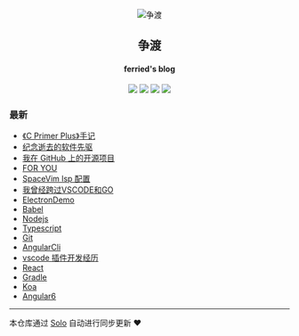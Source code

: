 <p align="center"><img alt="争渡" src="https://s2.ax1x.com/2019/08/19/mlrm34.th.png"></p><h2 align="center">
争渡
</h2>

<h4 align="center">ferried's blog</h4>
<p align="center"><a title="争渡" target="_blank" href="https://github.com/ferried/solo-blog"><img src="https://img.shields.io/github/last-commit/ferried/solo-blog.svg?style=flat-square&color=FF9900"></a>
<a title="GitHub repo size in bytes" target="_blank" href="https://github.com/ferried/solo-blog"><img src="https://img.shields.io/github/repo-size/ferried/solo-blog.svg?style=flat-square"></a>
<a title="Solo Version" target="_blank" href="https://github.com/b3log/solo/releases"><img src="https://img.shields.io/badge/solo-3.6.7-f1e05a.svg?style=flat-square&color=blueviolet"></a>
<a title="Hits" target="_blank" href="https://github.com/b3log/hits"><img src="https://hits.b3log.org/ferried/solo-blog.svg"></a></p>

### 最新

* [《C Primer Plus》手记](http://blog.eiyouhe.com/articles/2019/11/17/1573958676119.html)
* [纪念逝去的软件先驱](http://blog.eiyouhe.com/articles/2019/11/14/1573700326199.html)
* [我在 GitHub 上的开源项目](http://blog.eiyouhe.com/my-github-repos)
* [FOR YOU](http://blog.eiyouhe.com/articles/2019/10/29/1572350923307.html)
* [SpaceVim lsp 配置](http://blog.eiyouhe.com/articles/2019/10/28/1572273457212.html)
* [我曾经跨过VSCODE和GO](http://blog.eiyouhe.com/articles/2019/09/11/1568183310422.html)
* [ElectronDemo](http://blog.eiyouhe.com/articles/2019/08/19/1566178789711.html)
* [Babel](http://blog.eiyouhe.com/articles/2019/08/19/1566178740285.html)
* [Nodejs](http://blog.eiyouhe.com/articles/2019/08/19/1566178571707.html)
* [Typescript](http://blog.eiyouhe.com/articles/2019/08/19/1566178523818.html)
* [Git](http://blog.eiyouhe.com/articles/2019/08/19/1566178402477.html)
* [AngularCli](http://blog.eiyouhe.com/articles/2019/08/19/1566177948951.html)
* [vscode 插件开发经历](http://blog.eiyouhe.com/articles/2019/08/19/1566177776340.html)
* [React](http://blog.eiyouhe.com/articles/2019/08/19/1566177016645.html)
* [Gradle](http://blog.eiyouhe.com/articles/2019/08/19/1566176857184.html)
* [Koa](http://blog.eiyouhe.com/articles/2019/08/19/1566176781560.html)
* [Angular6](http://blog.eiyouhe.com/articles/2019/08/19/1566176660956.html)



---

本仓库通过 [Solo](https://github.com/b3log/solo) 自动进行同步更新 ❤️ 